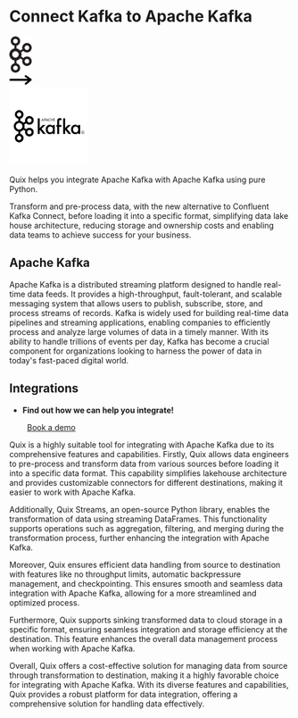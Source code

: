 # Connect Kafka to Apache Kafka

<div class="connect-images cards blog-grid-card" markdown>
<div>
<img src="../images/kafka_logo.png" width="40px" />
</div>
<div>
<img src="../images/arrow.svg" width="40px" />
</div>
<div>
<img src="./images/apache-kafka_1.jpg" />
</div>
</div>

Quix helps you integrate Apache Kafka with Apache Kafka using pure Python.

Transform and pre-process data, with the new alternative to Confluent Kafka Connect, before loading it into a specific format, simplifying data lake house architecture, reducing storage and ownership costs and enabling data teams to achieve success for your business.

## Apache Kafka

Apache Kafka is a distributed streaming platform designed to handle real-time data feeds. It provides a high-throughput, fault-tolerant, and scalable messaging system that allows users to publish, subscribe, store, and process streams of records. Kafka is widely used for building real-time data pipelines and streaming applications, enabling companies to efficiently process and analyze large volumes of data in a timely manner. With its ability to handle trillions of events per day, Kafka has become a crucial component for organizations looking to harness the power of data in today's fast-paced digital world.

## Integrations

<div class="grid cards" markdown>

- __Find out how we can help you integrate!__

    <a class="md-button md-button--primary" href="https://share.hsforms.com/1iW0TmZzKQMChk0lxd_tGiw4yjw2?__hstc=175542013.2303933fbd746c0ac86d9ccbe9bc9100.1728383268831.1729603416735.1729620918855.31&__hssc=175542013.1.1729620918855&__hsfp=2132701734" target="_blank" style="margin:.5rem;">Book a demo</a>

</div>


Quix is a highly suitable tool for integrating with Apache Kafka due to its comprehensive features and capabilities. Firstly, Quix allows data engineers to pre-process and transform data from various sources before loading it into a specific data format. This capability simplifies lakehouse architecture and provides customizable connectors for different destinations, making it easier to work with Apache Kafka.

Additionally, Quix Streams, an open-source Python library, enables the transformation of data using streaming DataFrames. This functionality supports operations such as aggregation, filtering, and merging during the transformation process, further enhancing the integration with Apache Kafka.

Moreover, Quix ensures efficient data handling from source to destination with features like no throughput limits, automatic backpressure management, and checkpointing. This ensures smooth and seamless data integration with Apache Kafka, allowing for a more streamlined and optimized process.

Furthermore, Quix supports sinking transformed data to cloud storage in a specific format, ensuring seamless integration and storage efficiency at the destination. This feature enhances the overall data management process when working with Apache Kafka.

Overall, Quix offers a cost-effective solution for managing data from source through transformation to destination, making it a highly favorable choice for integrating with Apache Kafka. With its diverse features and capabilities, Quix provides a robust platform for data integration, offering a comprehensive solution for handling data effectively.

